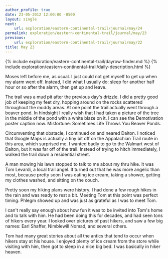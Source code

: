 ```yaml
---
author_profile: true
date: 23-05-2012 12:00:00 -0500
layout: single
next:
    url: exploration/eastern-continental-trail/journal/may/24
permalink: exploration/eastern-continental-trail/journal/may/23
previous:
    url: exploration/eastern-continental-trail/journal/may/22
title: May 23
---
```

{% include exploration/eastern-continental-trail/dayrow-finder.md %}
{% include exploration/eastern-continental-trail/daily-description.html %}

Moses left before me, as usual. I just could not get myself to get up when my alarm went off. Instead, I did what I usually do: sleep for another half hour or so after the alarm, then get up and leave.

The trail was a mud pit after the previous day's drizzle. I did a pretty good job of keeping my feet dry, hopping around on the rocks scattered throughout the muddy areas. At one point the trail actually went through a beaver pond. In hindsight I really wish that I had taken a picture of the tree in the middle of the pond with a white blaze on it. I can see the Demotivation poster caption now. Misfortune: Sometimes Life Throws You Beaver Ponds.

Circumventing that obstacle, I continued on and neared Dalton. I noticed that Google Maps is actually a tiny bit off on the Appalachian Trail route in this area, which surprised me. I wanted badly to go to the Walmart west of Dalton, but it was far off of the trail. Instead of trying to hitch immediately, I walked the trail down a residential street.

A man mowing his lawn stopped to talk to me about my thru hike. It was Tom Levardi, a local trail angel. It turned out that he was more angelic than most, because pretty soon I was eating ice cream, taking a shower, getting my clothes washed, and sitting on the couch.

Pretty soon my hiking plans were history. I had done a few rough hikes in the rain and was ready to rest a bit. Meeting Tom at this point was perfect timing. Phlegm showed up and was just as grateful as I was to meet Tom.

I can't really say enough about how fun it was to be invited into Tom's home and to talk with him. He had been doing this for decades, and had seen tons of hikers every year. I looked over pictures of past hikers, and saw a few big names: Earl Shaffer, Nimblewill Nomad, and several others.

Tom had many great stories about all the antics that tend to occur when hikers stay at his house. I enjoyed plenty of ice cream from the store while visiting with him, then got to sleep in a nice big bed. I was basically in hiker heaven.